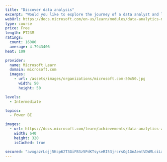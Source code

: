 ```yaml
---
title: "Discover data analysis"
excerpt: "Would you like to explore the journey of a data analyst and learn how a data analyst tells a story with data? In this module, you will explore the different roles in data and learn the different tasks of a data analyst."
webUrl: https://docs.microsoft.com/en-us/learn/modules/data-analytics-microsoft/
type: course
price: Free
length: PT23M
ratings:
  count: 16080
  average: 4.7943406
heat: 109

provider:
  name: Microsoft Learn
  domain: microsoft.com
  images:
    - url: /assets/images/organizations/microsoft.com-50x50.jpg
      width: 50
      height: 50

levels:
  - Intermediate

topics:
  - Power BI

images:
  - url: https://docs.microsoft.com/learn/achievements/data-analytics-and-microsoft-social.png
    width: 640
    height: 320
    isCached: true

secured: "avxgazrLojj5Kcp62T3GiFB3z5PdKTsyseRI53jrcrsOg1GnAentVDWMLciLxQVV1NxhCDCgcrYc1uKGIf7gX8gPttwQ+mIybzaTyhMjRdnYqOi/QsM2Z8m72ftYEvccBTuLmehveYZKZn4HKglsu+X2OfPpc/mFm+kezXzP6PQ3/H8reCPfX09CDyzduZI03IsHsVHqUdVczkLpnwAIu3zPi0E3LYLqn+HaZQ50nkLobDvS4q6rr8PurPwOTsz43zNZ1XWhJv+7HodBUYeSsbX/Jg1GQFX8izFD2cSCIhoQHrx1gawStHT7mgg1hPA7TpQr3oZ4dh05GKTyn/cuwGwkCCoDT5fw9j9WoJ29OBpgzp0ll1aQ0F7zEIZRPAl7OgDy8kFlfhMHOP03aSUYBpchTLhENrf7QWJZYZny/hzHd+4sPtadM65YxklCQrS1;JnqBiMCNca4ldW4jdWPv+g=="
---
```



